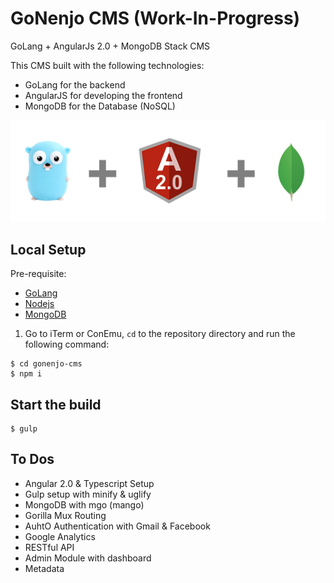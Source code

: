 # GoNenjo CMS (Work-In-Progress)
GoLang + AngularJs 2.0 + MongoDB Stack CMS

This CMS built with the following technologies:

* GoLang for the backend
* AngularJS for developing the frontend
* MongoDB for the Database (NoSQL)

![Alt text](gam.png?raw=true "GoLang + Angular + MongoDB")

## Local Setup

Pre-requisite:
* [GoLang](https://golang.org/)
* [Nodejs](https://nodejs.org/)
* [MongoDB](https://www.mongodb.com/)

1. Go to iTerm or ConEmu, `cd` to the repository directory and run the following command:

```
$ cd gonenjo-cms
$ npm i
```

## Start the build

```
$ gulp
```

## To Dos
* Angular 2.0 & Typescript Setup
* Gulp setup with minify & uglify
* MongoDB with mgo (mango)
* Gorilla Mux Routing
* AuhtO Authentication with Gmail & Facebook
* Google Analytics
* RESTful API
* Admin Module with dashboard
* Metadata


